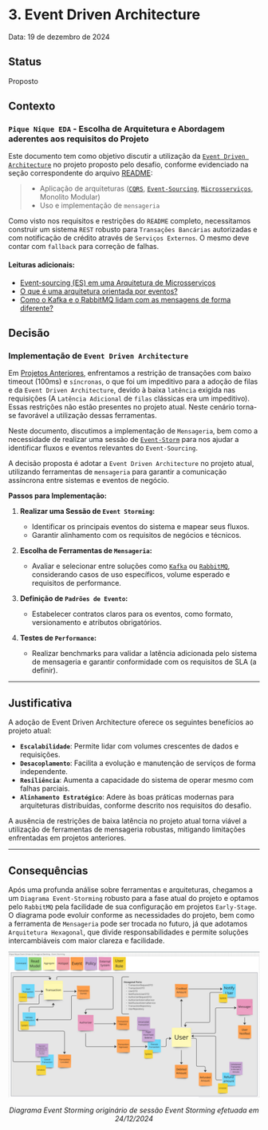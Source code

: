 # 3. Event Driven Architecture

Data: 19 de dezembro de 2024

## Status

Proposto

## Contexto

### `Pique Nique EDA` - Escolha de Arquitetura e Abordagem aderentes aos requisitos do Projeto

Este documento tem como objetivo discutir a utilização da [`Event Driven Architecture`](https://en.wikipedia.org/wiki/Event-driven_architecture) no projeto proposto pelo desafio, conforme evidenciado na seção correspondente do arquivo [README](./../../../README.md):

> - Aplicação de arquiteturas ([`CQRS`](https://martinfowler.com/bliki/CQRS.html), [`Event-Sourcing`](https://martinfowler.com/eaaDev/EventSourcing.html), [`Microsserviços`](https://martinfowler.com/articles/microservices.html), Monolito Modular)  
> - Uso e implementação de `mensageria` 

Como visto nos requisitos e restrições do `README` completo, necessitamos construir um sistema `REST` robusto para `Transações Bancárias` autorizadas e com notificação de crédito através de `Serviços Externos`. O mesmo deve contar com `fallback` para correção de falhas.

#### Leituras adicionais:
- [Event-sourcing (ES) em uma Arquitetura de Microsserviços](https://medium.com/@marcelomg21/event-sourcing-es-em-uma-arquitetura-de-microsservi%C3%A7os-852f6ce04595)
- [O que é uma arquitetura orientada por eventos?](https://aws.amazon.com/pt/event-driven-architecture/)
- [Como o Kafka e o RabbitMQ lidam com as mensagens de forma diferente?](https://aws.amazon.com/pt/compare/the-difference-between-rabbitmq-and-kafka/)

## Decisão

### Implementação de `Event Driven Architecture`

Em [Projetos Anteriores](https://github.com/jtonynet/go-payments-api?tab=readme-ov-file#header), enfrentamos a restrição de transações com baixo timeout (100ms) e `síncronas`, o que foi um impeditivo para a adoção de filas e da `Event Driven Architecture`, devido à baixa `latência` exigida nas requisições (A `Latência Adicional` de `filas` clássicas era um impeditivo). Essas restrições não estão presentes no projeto atual. Neste cenário torna-se favorável a utilização dessas ferramentas. 

Neste documento, discutimos a implementação de `Mensageria`, bem como a necessidade de realizar uma sessão de [`Event-Storm`](https://en.wikipedia.org/wiki/Event_storming) para nos ajudar a identificar fluxos e eventos relevantes do `Event-Sourcing`.

A decisão proposta é adotar a `Event Driven Architecture` no projeto atual, utilizando ferramentas de `mensageria` para garantir a comunicação assíncrona entre sistemas e eventos de negócio. 

**Passos para Implementação:**
1. **Realizar uma Sessão de `Event Storming`:**
   - Identificar os principais eventos do sistema e mapear seus fluxos.
   - Garantir alinhamento com os requisitos de negócios e técnicos.

2. **Escolha de Ferramentas de `Mensageria`:**
   - Avaliar e selecionar entre soluções como [`Kafka`](https://kafka.apache.org/) ou [`RabbitMQ`](https://www.rabbitmq.com/), considerando casos de uso específicos, volume esperado e requisitos de performance.

3. **Definição de `Padrões de Evento`:**
   - Estabelecer contratos claros para os eventos, como formato, versionamento e atributos obrigatórios.

4. **Testes de `Performance`:**
   - Realizar benchmarks para validar a latência adicionada pelo sistema de mensageria e garantir conformidade com os requisitos de SLA (a definir).

---

## Justificativa

A adoção de Event Driven Architecture oferece os seguintes benefícios ao projeto atual:
- **`Escalabilidade`**: Permite lidar com volumes crescentes de dados e requisições.
- **`Desacoplamento`**: Facilita a evolução e manutenção de serviços de forma independente.
- **`Resiliência`**: Aumenta a capacidade do sistema de operar mesmo com falhas parciais.
- **`Alinhamento Estratégico`**: Adere às boas práticas modernas para arquiteturas distribuídas, conforme descrito nos requisitos do desafio.

A ausência de restrições de baixa latência no projeto atual torna viável a utilização de ferramentas de mensageria robustas, mitigando limitações enfrentadas em projetos anteriores.

---

## Consequências

Após uma profunda análise sobre ferramentas e arquiteturas, chegamos a um `Diagrama Event-Storming` robusto para a fase atual do projeto e optamos pelo `RabbitMQ` pela facilidade de sua configuração em projetos `Early-Stage`. O diagrama pode evoluir conforme as necessidades do projeto, bem como a ferramenta de `Mensageria` pode ser trocada no futuro, já que adotamos `Arquitetura Hexagonal`, que divide responsabilidades e permite soluções intercambiáveis com maior clareza e facilidade.

<div align="center">
<img src="./../../assets/images/layout/screen_captures/miro_event_storming.png">

_*Diagrama Event Storming originário de sessão Event Storming efetuada em 24/12/2024*_
</div>
